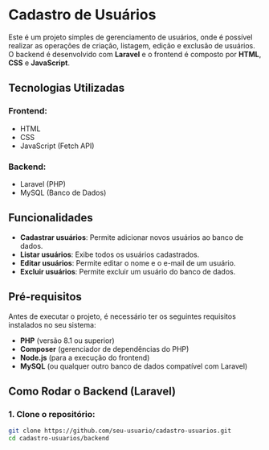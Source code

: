 # Cadastro de Usuários

Este é um projeto simples de gerenciamento de usuários, onde é possível realizar as operações de criação, listagem, edição e exclusão de usuários. O backend é desenvolvido com **Laravel** e o frontend é composto por **HTML**, **CSS** e **JavaScript**.

## Tecnologias Utilizadas

### Frontend:

- HTML
- CSS
- JavaScript (Fetch API)

### Backend:

- Laravel (PHP)
- MySQL (Banco de Dados)

## Funcionalidades

- **Cadastrar usuários**: Permite adicionar novos usuários ao banco de dados.
- **Listar usuários**: Exibe todos os usuários cadastrados.
- **Editar usuários**: Permite editar o nome e o e-mail de um usuário.
- **Excluir usuários**: Permite excluir um usuário do banco de dados.

## Pré-requisitos

Antes de executar o projeto, é necessário ter os seguintes requisitos instalados no seu sistema:

- **PHP** (versão 8.1 ou superior)
- **Composer** (gerenciador de dependências do PHP)
- **Node.js** (para a execução do frontend)
- **MySQL** (ou qualquer outro banco de dados compatível com Laravel)

## Como Rodar o Backend (Laravel)

### 1. Clone o repositório:

```bash
git clone https://github.com/seu-usuario/cadastro-usuarios.git
cd cadastro-usuarios/backend
```
